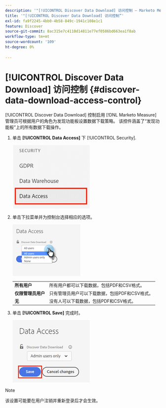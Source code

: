 ```yaml
---
description: '"[!UICONTROL Discover Data Download] 访问控制 — Marketo Measure — 产品文档”'
title: '"[!UICONTROL Discover Data Download] 访问控制”'
exl-id: fa9f2245-4bb0-4b58-849c-1941c108e1c1
feature: Discover
source-git-commit: 8ac315e7c4110d14811e77ef0586bd663ea1f8ab
workflow-type: tm+mt
source-wordcount: '109'
ht-degree: 0%

---
```


# [!UICONTROL Discover Data Download] 访问控制 {#discover-data-download-access-control}

[!UICONTROL Discover Data Download] 控制启用 [!DNL Marketo Measure] 管理员可根据用户的角色为发现功能板设置数据下载策略。 该控件涵盖了“发现功能板”上的所有数据下载操作。

1. 单击 **[!UICONTROL Data Access]** 下 [!UICONTROL Security].

   ![](assets/discover-data-download-access-control-1.png)

1. 单击下拉菜单并为控制台选择相应的选项。

   ![](assets/discover-data-download-access-control-2.png)

   <table>
    <tr>
     <td><strong>所有用户</strong></td>
     <td>所有用户都可以下载数据，包括PDF和CSV格式。</td>
    </tr>
    <tr>
     <td><strong>仅限管理员用户</strong></td>
     <td>只有管理员用户可以下载数据，包括PDF和CSV格式。</td>
    </tr>
    <tr>
     <td><strong>无</strong></td>
     <td>没有人可以下载数据，包括PDF和CSV格式。</td>
    </tr>
   </table>

1. 单击 **[!UICONTROL Save]** 完成时。

   ![](assets/discover-data-download-access-control-3.png)

>[!NOTE]
>
>该设置可能要在用户注销并重新登录后才会生效。
